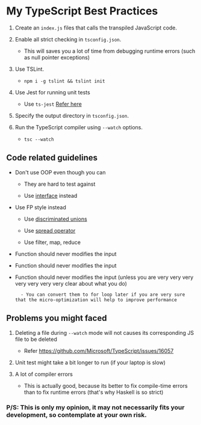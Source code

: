 # My TypeScript Best Practices

1. Create an `index.js` files that calls the transpiled JavaScript code.

2. Enable all strict checking in `tsconfig.json`. 

    - This will saves you a lot of time from debugging runtime errors (such as null pointer exceptions)

3. Use TSLint.

    - `npm i -g tslint && tslint init`

4. Use Jest for running unit tests

    - Use `ts-jest` [Refer here](https://www.npmjs.com/package/ts-jest)

5. Specify the output directory in `tsconfig.json`.

6. Run the TypeScript compiler using `--watch` options.

    - `tsc --watch`


## Code related guidelines

- Don't use OOP even though you can 

    - They are hard to test against

    - Use [interface](https://www.typescriptlang.org/docs/handbook/interfaces.html) instead

- Use FP style instead

    - Use [discriminated unions](https://basarat.gitbooks.io/typescript/docs/types/discriminated-unions.html)

    - Use [spread operator](https://developer.mozilla.org/en-US/docs/Web/JavaScript/Reference/Operators/Spread_syntax)

    - Use filter, map, reduce 
    
- Function should never modifies the input

- Function should never modifies the input 

- Function should never modifies the input (unless you are very very very very very very very clear about what you do)

        - You can convert them to for loop later if you are very sure that the micro-optimization will help to improve performance
    

## Problems you might faced

1. Deleting a file during `--watch` mode will not causes its corresponding JS file to be deleted

    - Refer https://github.com/Microsoft/TypeScript/issues/16057

2. Unit test might take a bit longer to run (if your laptop is slow)

3. A lot of compiler errors 

    - This is actually good, because its better to fix compile-time errors than to fix runtime errors (that's why Haskell is so strict)
    

### P/S: This is only my opinion, it may not necessarily fits your development, so contemplate at your own risk.
